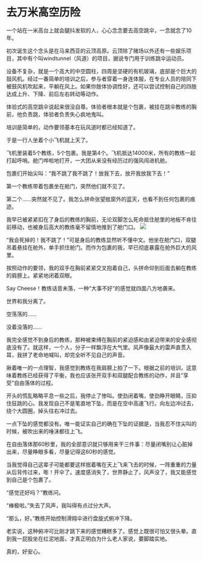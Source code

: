 # 去万米高空历险

一个站在一米高台上就会腿抖发软的人，心心念念要去高空跳伞，一念就念了10年。 

初次诞生这个念头是在马来西亚的云顶高原。云顶除了赌场以外还有一些娱乐项目，其中有个叫windtunnel（风道）的项目，据说专门用于训练跳伞运动员。 

设备不复杂，就是一个高大的中空圆柱，四周是坚硬的有机玻璃，底部是个巨大的鼓风机。经过一番简单的培训之后，参与者穿着一身连体服，在专业人员的陪同下被鼓风机吹起来，平躺在风上。如果你肢体协调性好，还可以尝试控制自己的四肢达成上升、下降、前后左右转动等动作。 

体验式的高空跳伞说起来很没自尊。体验者根本就是个包裹，被挂在跳伞教练的胸前，他负责跳，体验者负责失心疯地鬼叫。 

培训是简单的，动作要领基本在玩风道时都已经知道了。 

于是一行人坐着个小飞机就上天了。 

飞机里装着5个教练，5个包裹。我是第4个。飞机抵达14000米，所有的教练一起打起呼哨。舱门哗啦地打开，一大团从来没有经历过的强风闯进机舱。 

包裹们开始尖叫：“我不跳了我不跳了！放我下去，放开我放我下去！” 

第一个教练带着包裹坐在舱门，突然他们就不见了。 

第二个……突然就不见了。我怎么拼命张望舷窗外的蓝天，也看不到任何包裹的痕迹。 

我早已被紧紧扣在了身后的教练的胸前，无论双脚怎么死命抵住舱里的地板不肯往前移动，也被身后高大的教练毫不留情地推到了舱门口。 ![](http://www.yilinzazhi.com/images/yili/yili201407/yili20140736-1-l.jpg)

“我会死掉的！我不跳了！”可是身后的教练显然听不懂中文。他坐在舱门口，双腿吊着悬挂在舱外，单手抓住舱门。而作为包裹的我，早已彻底暴露在舱外巨大的风里。 

按照动作的要领，我的双手在胸前紧紧交叉抱着自己，头拼命仰到后面去躺在教练的肩膀上。紧紧地闭着双眼。 

Say Cheese！教练话音未落，一种“大事不好”的感觉就四面八方地袭来。 

世界和我分离了。 

空荡荡的…… 

没着没落的…… 

我完全感觉不到身后的教练，那种被束缚在胸前的紧迫感和由紧迫带来的安全感彻底没有了。就这样，一个人，分子一样飘浮在大气里。风声像最大的雷声直贯入耳，我拼了老命地喊叫，却完全听不见自己的声音。 

揪着唯一的一点理智，我感觉到教练在我肩膀上拍了一下。根据之前的培训，这意味着教练已经获得了平衡，我也应该张开双手和双腿配合教练的动作，并且“享受”自由落体的过程。 

开头的慌乱略略平息一些之后，我停止了惨叫。使劲闭着嘴，使劲睁开眼睛，压抑住狂跳的心。我发现自己不是笔直地下坠，而是在空中高速飞行。向左边冲过去，绕个大圆圈，掉头往右冲过去。 

一点下坠的感觉都没有。唯一能证实自己的确在下坠的证据是，当我忍不住尖叫的时候，被吹出来的唾沫都往上飞。 

在自由落体那60秒里，我的全部意识就只够用来干三件事：尽量闭嘴别让心脏掉出来，尽量睁眼多看，尽量记得这60秒的感觉。 

当我觉得自己这辈子可能都要这样抿着嘴在天上飞来飞去的时候，一阵重重的力量从后背传过来，嘭！开伞了。速度感消失了，世界静止了，风声没了，我又能感觉到自己是个包裹了。 

“感觉还好吗？”教练问。 

“棒极啦。”失去了风声，我叫得有点过分大声。 

“那么，好。”教练开始控制滑翔伞进行盘旋式俯冲下降。 

老实说，这种俯冲可比刚才跳下来的感觉糟糕多了。感觉上既很可怕又很头晕。直到我一屁股坐在红泥地面，才真正明白为什么老人家说，要脚踏实地。 

真的，好安心。